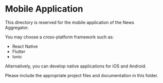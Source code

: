 # Mobile Application

This directory is reserved for the mobile application of the News Aggregator.

You may choose a cross-platform framework such as:
- React Native
- Flutter
- Ionic

Alternatively, you can develop native applications for iOS and Android.

Please include the appropriate project files and documentation in this folder.
